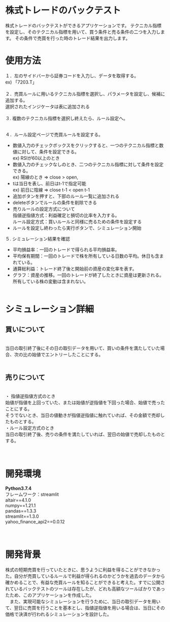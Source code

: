 # 株式トレードのバックテスト

株式トレードのバックテストができるアプリケーションです。
テクニカル指標を設定し、そのテクニカル指標を用いて、買う条件と売る条件の二つを入力します。
その条件で売買を行った時のトレード結果を出力します。

# 使用方法
１．左のサイドバーから証券コードを入力し、データを取得する。 <br>ex) 「7203.T」
<br><br>
２．売買ルールに用いるテクニカル指標を選択し、パラメータを設定し、候補に追加する。<br>
選択されたインジケータは表に追加される
<br><br>
３. 複数のテクニカル指標を選択し終えたら、ルール設定へ。
<br><br>

４．ルール設定ページで売買ルールを設定する。  
- 数値入力のチェックボックスをクリックすると、一つのテクニカル指標と数値に対して、条件を設定できる。  
ex) RSIが60以上のとき  
- 数値入力のチェックなしのとき、二つのテクニカル指標に対して条件を設定できる。  
ex) 陽線のとき ⇒ close > open, 
- tは当日を表し、前日はt-1で指定可能<br>
ex) 前日に陰線 ⇒ close t-1 < open t-1
- 追加ボタンを押すと、下部のルール一覧に追加される
- deleteボタンでルールの条件を削除できる
- 売りルールの設定方式について<br>
指値逆指値方式：利益確定と損切の比率を入力する。<br>
ルール設定方式：買いルールと同様に売るための条件を設定する
- ルールを設定し終わったら実行ボタンで、シミュレーション開始 

５. シミュレーション結果を確認
-  平均損益率：一回のトレードで得られる平均損益率。
- 平均保有期間：一回のトレードで株を所有している日数の平均。休日も含まれている。
- 通算総利益：トレード終了後と開始前の資産の変化率を表す。
- グラフ：資産の推移。一回のトレードが終了したときに資産は更新される。所有している株の変動は含まれない。
<br><br>


# シミュレーション詳細
## 買いについて
<br>
当日の取引終了後にその日の取引データを用いて、買いの条件を満たしていた場合、次の比の始値でエントリーしたことにする。<br><br>

## 売りについて
<br>
・ 指値逆指値方式のとき<br>
始値が指値を上回っていた、または始値が逆指値を下回った場合、始値で売ったことにする。<br>
そうでないとき、当日の値動きが指値逆指値に触れていれば、その金額で売却したものとする。<br>
・ルール設定方式のとき<br>
当日の取引終了後、売りの条件を満たしていれば、翌日の始値で売却したものとする。<br><br><br>

# 開発環境
<b>Python3.7.4</b><br>
フレームワーク：streamlit<br>
altair==4.1.0<br>
numpy==1.21.1<br>
pandas==1.3.3<br>
streamlit==1.3.0<br>
yahoo_finance_api2==0.0.12<br><br><br>


# 開発背景
株式の短期売買を行っていたときに、思うように利益を得ることができなかった。自分が売買しているルールで利益が得られるのかどうかを過去のデータから確かめることで、有益な売買ルールを知ることができると考えた。すでに公開されているバックテストのツールは存在したが、どれも高額なツールばかりであったため、このアプリケーションを作成した。<br>
　また、実現可能なシミュレーションを行うために、当日の取引データを用いて、翌日に売買を行うことを基本とし、指値逆指値を用いる場合は、当日にその価格で決済が行われるシミュレーションを設計した。


